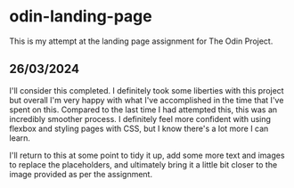 # odin-landing-page

This is my attempt at the landing page assignment for The Odin Project.

## 26/03/2024
I'll consider this completed. I definitely took some liberties with this project but overall I'm very happy with what I've accomplished in the time that I've spent on this. Compared to the last time I had attempted this, this was an incredibly smoother process. I definitely feel more confident with using flexbox and styling pages with CSS, but I know there's a lot more I can learn.

I'll return to this at some point to tidy it up, add some more text and images to replace the placeholders, and ultimately bring it a little bit closer to the image provided as per the assignment.